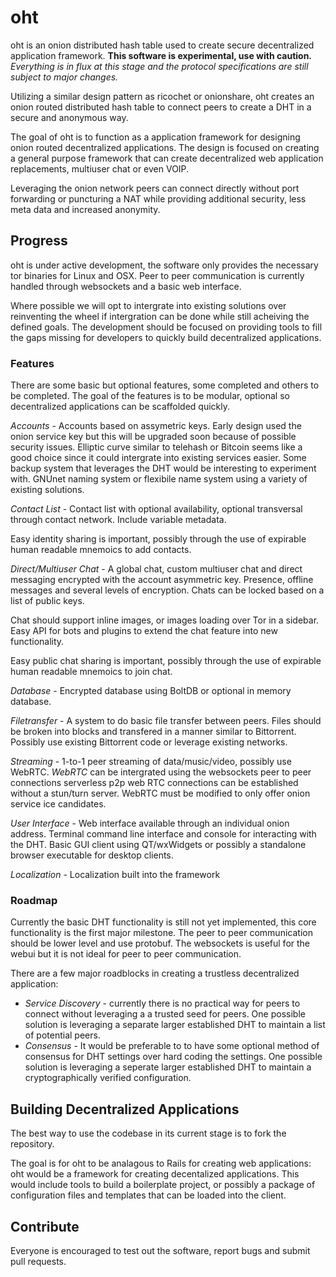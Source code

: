 # oht
oht is an onion distributed hash table used to create secure decentralized application framework. **This software is experimental, use with caution.** *Everything is in flux at this stage and the protocol specifications are still subject to major changes.* 

Utilizing a similar design pattern as ricochet or onionshare, oht creates an onion routed distributed hash table to connect peers to create a DHT in a secure and anonymous way. 

The goal of oht is to function as a application framework for designing onion routed decentralized applications. The design is focused on creating a general purpose framework that can create decentralized web application replacements, multiuser chat or even VOIP.

Leveraging the onion network peers can connect directly without port forwarding or puncturing a NAT while providing additional security, less meta data and increased anonymity. 

## Progress
oht is under active development, the software only provides the necessary tor binaries for Linux and OSX. Peer to peer communication is currently handled through websockets and a basic web interface. 

Where possible we will opt to intergrate into existing solutions over reinventing the wheel if intergration can be done while still acheiving the defined goals. The development should be focused on providing tools to fill the gaps missing for developers to quickly build decentralized applications. 

### Features
There are some basic but optional features, some completed and others to be completed. The goal of the features is to be modular, optional so decentralized applications can be scaffolded quickly.

*Accounts* - Accounts based on assymetric keys. Early design used the onion service key but this will be upgraded soon because of possible security issues. Elliptic curve similar to telehash or Bitcoin seems like a good choice since it could intergrate into existing services easier. Some backup system that leverages the DHT would be interesting to experiment with. GNUnet naming system or flexibile name system using a variety of existing solutions. 

*Contact List* - Contact list with optional availability, optional transversal through contact network. Include variable metadata. 

Easy identity sharing is important, possibly through the use of expirable human readable mnemoics to add contacts.

*Direct/Multiuser Chat* - A global chat, custom multiuser chat and direct messaging encrypted with the account asymmetric key. Presence, offline messages and several levels of encryption. Chats can be locked based on a list of public keys. 

Chat should support inline images, or images loading over Tor in a sidebar. Easy API for bots and plugins to extend the chat feature into new functionality. 

Easy public chat sharing is important, possibly through the use of expirable human readable mnemoics to join chat.

*Database* - Encrypted database using BoltDB or optional in memory database. 

*Filetransfer* - A system to do basic file transfer between peers. Files should be broken into blocks and transfered in a manner similar to Bittorrent. Possibly use existing Bittorrent code or leverage existing networks. 

*Streaming* - 1-to-1 peer streaming of data/music/video, possibly use WebRTC. *WebRTC* can be intergrated using the websockets peer to peer connections serverless p2p web RTC connections can be established without a stun/turn server. WebRTC must be modified to only offer onion service ice candidates. 

*User Interface* - Web interface available through an individual onion address. Terminal command line interface and console for interacting with the DHT. Basic GUI client using QT/wxWidgets or possibly a standalone browser executable for desktop clients. 

*Localization* - Localization built into the framework

### Roadmap 
Currently the basic DHT functionality is still not yet implemented, this core functionality is the first major milestone. The peer to peer communication should be lower level and use protobuf. The websockets is useful for the webui but it is not ideal for peer to peer communication.

There are a few major roadblocks in creating a trustless decentralized application:

* *Service Discovery* - currently there is no practical way for peers to connect without leveraging a a trusted seed for peers. One possible solution is leveraging a separate larger established DHT to maintain a list of potential peers.
* *Consensus* - It would be preferable to to have some optional method of consensus for DHT settings over hard coding the settings. One possible solution is leveraging a seperate larger established DHT to maintain a cryptographically verified configuration.

## Building Decentralized Applications
The best way to use the codebase in its current stage is to fork the repository. 

The goal is for oht to be analagous to Rails for creating web applications: oht would be a framework for creating decentalized applications. This would include tools to build a boilerplate project, or possibly a package of configuration files and templates that can be loaded into the client. 

## Contribute

Everyone is encouraged to test out the software, report bugs and submit pull requests. 
